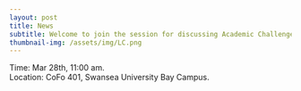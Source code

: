 ```yaml
---
layout: post
title: News
subtitle: Welcome to join the session for discussing Academic Challenges, Job Hunting, and Stress Relief on 28th of Mar, 2025!
thumbnail-img: /assets/img/LC.png
---
```


<div style="text-align: justify;">
Time: Mar 28th, 11:00 am.
</div>

<div style="text-align: justify;">
Location: CoFo 401, Swansea University Bay Campus.
</div>
